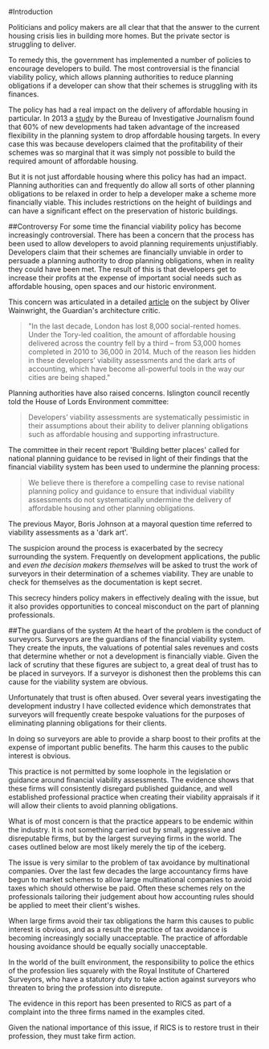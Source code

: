 #Introduction

Politicians and policy makers are all clear that that the answer to the current housing crisis lies in building more homes. But the private sector is struggling to deliver. 

To remedy this, the government has implemented a number of policies to encourage developers to build. The most controversial is the financial viability policy, which allows planning authorities to reduce planning obligations if a developer can show that their schemes is struggling with its finances.

The policy has had a real impact on the delivery of affordable housing in particular. In 2013 a [study](https://www.thebureauinvestigates.com/2013/09/18/thousands-of-affordable-homes-axed/) by the Bureau of Investigative Journalism found that 60% of new developments had taken advantage of the increased flexibility in the planning system to drop affordable housing targets. In every case this was because developers claimed that the profitability of their schemes was so marginal that it was simply not possible to build the required amount of affordable housing.

But it is not just affordable housing where this policy has had an impact. Planning authorities can and frequently do allow all sorts of other planning obligations to be relaxed in order to help a developer make a scheme more financially viable. This includes restrictions on the height of buildings and can have a significant effect on the preservation of historic buildings.

##Controversy
For some time the financial viability policy has become increasingly controversial. There has been a concern that the process has been used to allow developers to avoid planning requirements unjustifiably. Developers claim that their schemes are financially unviable in order to persuade a planning authority to drop planning obligations, when in reality they could have been met. The result of this is that developers get to increase their profits at the expense of important social needs such as affordable housing, open spaces and our historic environment.

This concern was articulated in a detailed [article]( https://www.theguardian.com/cities/2015/jun/25/london-developers-viability-planning-affordable-social-housing-regeneration-oliver-wainwright) on the subject by Oliver Wainwright, the Guardian's architecture critic. 

>"In the last decade, London has lost 8,000 social-rented homes. Under the Tory-led coalition, the amount of affordable housing delivered across the country fell by a third – from 53,000 homes completed in 2010 to 36,000 in 2014. Much of the reason lies hidden in these developers’ viability assessments and the dark arts of accounting, which have become all-powerful tools in the way our cities are being shaped."

Planning authorities have also raised concerns. Islington council recently told the House of Lords Environment committee:

>Developers’ viability assessments are systematically pessimistic in their assumptions about
their ability to deliver planning obligations such as affordable housing and
supporting infrastructure.

The committee in their recent report 'Building better places' called for national planning guidance to be revised in light of their findings that the financial viability system has been used to undermine the planning process: 

>We believe there is therefore a compelling case to revise national planning policy and guidance to ensure that individual viability assessments do not systematically undermine the delivery of affordable housing and other planning obligations.

The previous Mayor, Boris Johnson at a mayoral question time referred to viability assessments as a 'dark art'. 

The suspicion around the process is exacerbated by the secrecy surrounding the system. Frequently on development applications, the public and *even the decision makers themselves* will be asked to trust the work of surveyors in their determination of a schemes viability. They are unable to check for themselves as the documentation is kept secret. 

This secrecy hinders policy makers in effectively dealing with the issue, but it also provides opportunities to conceal misconduct on the part of planning professionals. 

##The guardians of the system
At the heart of the problem is the conduct of surveyors. Surveyors are the guardians of the financial viability system. They create the inputs, the valuations of potential sales revenues and costs that determine whether or not a development is financially viable. Given the lack of scrutiny that these figures are subject to, a great deal of trust has to be placed in surveyors. If a surveyor is dishonest then the problems this can cause for the viability system are obvious. 

Unfortunately that trust is often abused. Over several years investigating the development industry I have collected evidence which demonstrates that surveyors will frequently create bespoke valuations for the purposes of eliminating planning obligations for their clients.

In doing so surveyors are able to provide a sharp boost to their profits at the expense of important public benefits. The harm this causes to the public interest is obvious. 

This practice is not permitted by some loophole in the legislation or guidance around financial viability assessments. The evidence shows that these firms will consistently disregard published guidance, and well established professional practice when creating their viability appraisals if it will allow their clients to avoid planning obligations. 

What is of most concern is that the practice appears to be endemic within the industry. It is not something carried out by small, aggressive and disreputable firms, but by the largest surveying firms in the world. The cases outlined below are most likely merely the tip of the iceberg. 

The issue is very similar to the problem of tax avoidance by multinational companies. Over the last few decades the large accountancy firms have begun to market schemes to allow large multinational companies to avoid taxes which should otherwise be paid. Often these schemes rely on the professionals tailoring their judgement about how accounting rules should be applied to meet their client's wishes.  

When large firms avoid their tax obligations the harm this causes to public interest is obvious, and as a result the practice of tax avoidance is becoming increasingly socially unacceptable. The practice of affordable housing avoidance should be equally socially unacceptable. 

In the world of the built environment, the responsibility to police the ethics of the profession lies squarely with the Royal Institute of Chartered Surveyors, who have a statutory duty to take action against surveyors who threaten to bring the profession into disrepute. 

The evidence in this report has been presented to RICS as part of a complaint into the three firms named in the examples cited. 

Given the national importance of this issue, if RICS is to restore trust in their profession, they must take firm action.